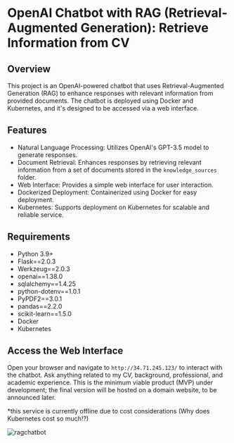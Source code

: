 
# OpenAI Chatbot with RAG (Retrieval-Augmented Generation): Retrieve Information from CV

## Overview
This project is an OpenAI-powered chatbot that uses Retrieval-Augmented Generation (RAG) to enhance responses with relevant information from provided documents. The chatbot is deployed using Docker and Kubernetes, and it's designed to be accessed via a web interface.

## Features
- Natural Language Processing: Utilizes OpenAI's GPT-3.5 model to generate responses.
- Document Retrieval: Enhances responses by retrieving relevant information from a set of documents stored in the `knowledge_sources` folder.
- Web Interface: Provides a simple web interface for user interaction.
- Dockerized Deployment: Containerized using Docker for easy deployment.
- Kubernetes: Supports deployment on Kubernetes for scalable and reliable service.

## Requirements
- Python 3.9+
- Flask==2.0.3
- Werkzeug==2.0.3
- openai==1.38.0
- sqlalchemy==1.4.25
- python-dotenv==1.0.1
- PyPDF2==3.0.1
- pandas==2.2.0
- scikit-learn==1.5.0
- Docker
- Kubernetes

## Access the Web Interface
Open your browser and navigate to `http://34.71.245.123/` to interact with the chatbot. Ask anything related to my CV, background, professional, and academic experience. This is the minimum viable product (MVP) under development; the final version will be hosted on a domain website, to be announced later.

*this service is currently offline due to cost considerations (Why does Kubernetes cost so much!?)

![ragchatbot](https://github.com/user-attachments/assets/4570bf02-735f-4f92-94f8-b803e6859997)
